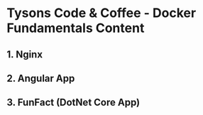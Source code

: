# Tysons Code & Coffee - Docker Fundamentals Content

## 1. Nginx

## 2. Angular App

## 3. FunFact (DotNet Core App)